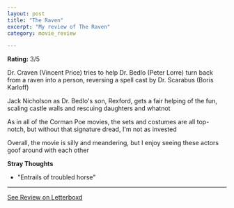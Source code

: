 ```yaml
---
layout: post
title: "The Raven"
excerpt: "My review of The Raven"
category: movie_review

---
```


**Rating:** 3/5

Dr. Craven (Vincent Price) tries to help Dr. Bedlo (Peter Lorre) turn back from a raven into a person, reversing a spell cast by Dr. Scarabus (Boris Karloff)

Jack Nicholson as Dr. Bedlo's son, Rexford, gets a fair helping of the fun, scaling castle walls and rescuing daughters and whatnot

As in all of the Corman Poe movies, the sets and costumes are all top-notch, but without that signature dread, I'm not as invested

Overall, the movie is silly and meandering, but I enjoy seeing these actors goof around with each other

<b>Stray Thoughts</b>
* "Entrails of troubled horse"

<hr>

[See Review on Letterboxd](https://boxd.it/4Jh1QX)
